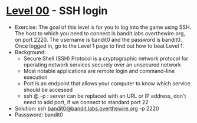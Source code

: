 # [Level 00](https://overthewire.org/wargames/bandit/bandit0.html) - SSH login

- Exercise: The goal of this level is for you to log into the game using SSH. The host to which you need to connect is bandit.labs.overthewire.org, on port 2220. The username is bandit0 and the password is bandit0. Once logged in, go to the Level 1 page to find out how to beat Level 1.
- Background:
  - Secure Shell (SSH) Protocol is a cryptographic network protocol for operating network services securely over an unsecured network
  - Most notable applications are remote login and command-line execution
  - Port is an endpoint that allows your computer to know which service should be accessed
  - ssh <username>@<server> -p <port>: server can be replaced with an URL or IP address, don't need to add port, if we connect to standard port 22
- Solution: ssh bandit0@bandit.labs.overthewire.org -p 2220
- Passsword: bandit0

